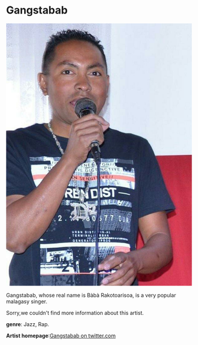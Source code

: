 # Gangstabab

![gangstabab](gangstabab.jpg)

Gangstabab, whose real name is Bàbà Rakotoarisoa, is a very popular malagasy singer.

Sorry,we couldn't find more information about this artist.

**genre**: Jazz, Rap.

**Artist homepage**:[Gangstabab on twitter.com](https://twitter.com/hashtag/gangstabab?src=hashtag_click)
